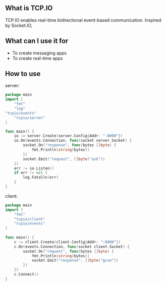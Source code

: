 ## What is TCP.IO
TCP.IO enables real-time bidirectional event-based communication. Inspired by Socket.IO,

## What can I use it for
* To create messaging apps
* To create real-time apps

## How to use
server:
```go
package main
import (
    "fmt"
	"log"
"tcpio/events"
    "tcpio/server"
)

func main() {
    io := server.Create(server.Config{Addr: ":8000"})
    io.On(events.Connection, func(socket server.Socket) {
    	socket.On("response", func(bytes []byte) {
            fmt.Println(string(bytes))
        })
        socket.Emit("request", []byte("ask"))
    })
    err := io.Listen()
    if err != nil {
        log.Fatalln(err)
    }
}
```

client:
```go
package main
import (
    "fmt"
    "tcpio/client"
    "tcpio/events"
)
    
func main() {
	c := client.Create(client.Config{Addr: ":8000"})
	c.On(events.Connection, func(socket client.Socket) {
		socket.On("request", func(bytes []byte) {
            fmt.Println(string(bytes))
            socket.Emit("response", []byte("give"))
        })
    })
    c.Connect()
}
```